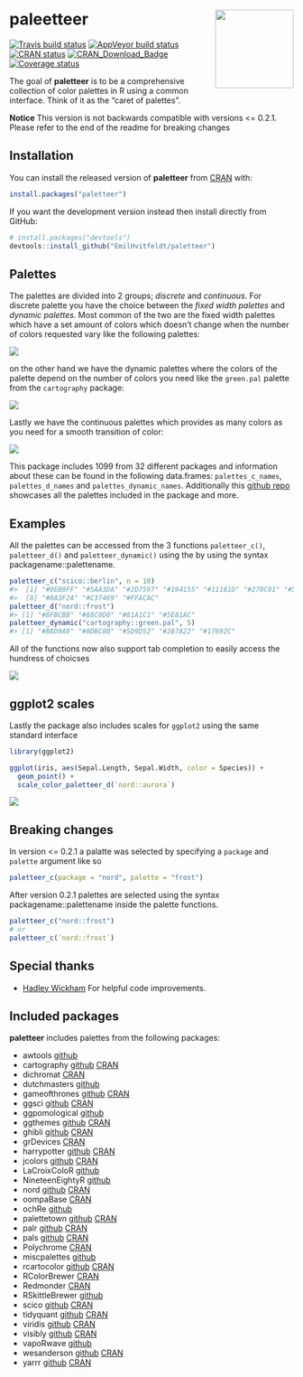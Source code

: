 
<!-- README.md is generated from README.Rmd. Please edit that file -->

# paleetteer <img src='man/figures/logo.png' align="right" height="139" />

[![Travis build
status](https://travis-ci.org/EmilHvitfeldt/paletteer.svg?branch=master)](https://travis-ci.org/EmilHvitfeldt/paletteer)
[![AppVeyor build
status](https://ci.appveyor.com/api/projects/status/github/EmilHvitfeldt/paletteer?branch=master&svg=true)](https://ci.appveyor.com/project/EmilHvitfeldt/paletteer)
[![CRAN
status](https://www.r-pkg.org/badges/version/paletteer)](https://cran.r-project.org/package=paletteer)
[![CRAN\_Download\_Badge](http://cranlogs.r-pkg.org/badges/paletteer)](https://CRAN.R-project.org/package=paletteer)
[![Coverage
status](https://codecov.io/gh/EmilHvitfeldt/paletteer/branch/master/graph/badge.svg)](https://codecov.io/github/EmilHvitfeldt/paletteer?branch=master)

The goal of **paletteer** is to be a comprehensive collection of color
palettes in R using a common interface. Think of it as the “caret of
palettes”.

**Notice** This version is not backwards compatible with versions \<=
0.2.1. Please refer to the end of the readme for breaking changes

## Installation

You can install the released version of **paletteer** from
[CRAN](https://CRAN.R-project.org) with:

``` r
install.packages("paletteer")
```

If you want the development version instead then install directly from
GitHub:

``` r
# install.packages("devtools")
devtools::install_github("EmilHvitfeldt/paletteer")
```

## Palettes

The palettes are divided into 2 groups; *discrete* and *continuous*. For
discrete palette you have the choice between the *fixed width palettes*
and *dynamic palettes*. Most common of the two are the fixed width
palettes which have a set amount of colors which doesn’t change when the
number of colors requested vary like the following palettes:

![](man/figures/README-unnamed-chunk-2-1.png)<!-- -->

on the other hand we have the dynamic palettes where the colors of the
palette depend on the number of colors you need like the `green.pal`
palette from the `cartography` package:

![](man/figures/README-unnamed-chunk-3-1.png)<!-- -->

Lastly we have the continuous palettes which provides as many colors as
you need for a smooth transition of color:

![](man/figures/README-unnamed-chunk-4-1.png)<!-- -->

This package includes 1099 from 32 different packages and information
about these can be found in the following data.frames:
`palettes_c_names`, `palettes_d_names` and `palettes_dynamic_names`.
Additionally this [github
repo](https://github.com/EmilHvitfeldt/r-color-palettes) showcases all
the palettes included in the package and more.

## Examples

All the palettes can be accessed from the 3 functions `paletteer_c()`,
`paletteer_d()` and `paletteer_dynamic()` using the by using the syntax
packagename::palettename.

``` r
paletteer_c("scico::berlin", n = 10)
#>  [1] "#9EB0FF" "#5AA3DA" "#2D7597" "#194155" "#11181D" "#270C01" "#501802"
#>  [8] "#8A3F2A" "#C37469" "#FFACAC"
paletteer_d("nord::frost")
#> [1] "#8FBCBB" "#88C0D0" "#81A1C1" "#5E81AC"
paletteer_dynamic("cartography::green.pal", 5)
#> [1] "#B8D9A9" "#8DBC80" "#5D9D52" "#287A22" "#17692C"
```

All of the functions now also support tab completion to easily access
the hundress of choicses

![](man/figures/paletteer-demo.gif)

## ggplot2 scales

Lastly the package also includes scales for `ggplot2` using the same
standard interface

``` r
library(ggplot2)

ggplot(iris, aes(Sepal.Length, Sepal.Width, color = Species)) +
  geom_point() +
  scale_color_paletteer_d(`nord::aurora`)
```

![](man/figures/README-unnamed-chunk-6-1.png)<!-- -->

## Breaking changes

In version \<= 0.2.1 a palatte was selected by specifying a `package`
and `palette` argument like so

``` r
paletteer_c(package = "nord", palette = "frost")
```

After version 0.2.1 palettes are selected using the syntax
packagename::palettename inside the palette functions.

``` r
paletteer_c("nord::frost")
# or
paletteer_c(`nord::frost`)
```

## Special thanks

  - [Hadley Wickham](https://github.com/hadley) For helpful code
    improvements.

## Included packages

**paletteer** includes palettes from the following packages:

  - awtools [github](https://github.com/awhstin/awtools)
  - cartography [github](https://github.com/riatelab/cartography)
    [CRAN](https://cran.r-project.org/web/packages/cartography/index.html)
  - dichromat
    [CRAN](https://cran.r-project.org/web/packages/dichromat/index.html)
  - dutchmasters [github](https://github.com/EdwinTh/dutchmasters)
  - gameofthrones [github](https://github.com/aljrico/gameofthrones)
    [CRAN](https://cran.r-project.org/web/packages/gameofthrones/index.html)
  - ggsci [github](https://github.com/road2stat/ggsci)
    [CRAN](https://cran.r-project.org/web/packages/ggsci/index.html)
  - ggpomological [github](https://github.com/gadenbuie/ggpomological)
  - ggthemes [github](https://github.com/jrnold/ggthemes)
    [CRAN](https://cran.r-project.org/web/packages/ggthemes/index.html)
  - ghibli [github](https://github.com/ewenme/ghibli)
    [CRAN](https://cran.r-project.org/web/packages/ghibli/index.html)
  - grDevices
    [CRAN](https://cran.r-project.org/web/packages/RGraphics/index.html)
  - harrypotter [github](https://github.com/aljrico/harrypotter)
    [CRAN](https://cran.r-project.org/web/packages/harrypotter)
  - jcolors [github](https://github.com/jaredhuling/jcolors)
    [CRAN](https://cran.r-project.org/web/packages/jcolors/index.html)
  - LaCroixColoR [github](https://github.com/johannesbjork/LaCroixColoR)
  - NineteenEightyR [github](https://github.com/m-clark/NineteenEightyR)
  - nord [github](https://github.com/jkaupp/nord)
    [CRAN](https://cran.r-project.org/web/packages/nord/index.html)
  - oompaBase
    [CRAN](https://cran.r-project.org/web/packages/oompaBase/index.html)
  - ochRe [github](https://github.com/ropenscilabs/ochRe)
  - palettetown [github](https://github.com/timcdlucas/palettetown)
    [CRAN](https://cran.r-project.org/web/packages/palettetown/index.html)
  - palr [github](https://github.com/AustralianAntarcticDivision/palr)
    [CRAN](https://cran.r-project.org/web/packages/palr/index.html)
  - pals [github](https://github.com/kwstat/pals)
    [CRAN](https://cran.r-project.org/web/packages/pals/index.html)
  - Polychrome
    [CRAN](https://cran.r-project.org/web/packages/Polychrome/index.html)
  - miscpalettes [github](https://github.com/EmilHvitfeldt/miscpalettes)
  - rcartocolor [github](https://github.com/Nowosad/rcartocolor)
    [CRAN](https://cran.r-project.org/web/packages/rcartocolor/index.html)
  - RColorBrewer
    [CRAN](https://cran.r-project.org/web/packages/RColorBrewer/index.html)
  - Redmonder
    [CRAN](https://cran.r-project.org/web/packages/Redmonder/index.html)
  - RSkittleBrewer
    [github](https://github.com/alyssafrazee/RSkittleBrewer)
  - scico [github](https://github.com/thomasp85/scico)
    [CRAN](https://cran.r-project.org/web/packages/scico/index.html)
  - tidyquant [github](https://github.com/business-science/tidyquant)
    [CRAN](https://cran.r-project.org/web/packages/tidyquant/index.html)
  - viridis [github](https://github.com/sjmgarnier/viridis)
    [CRAN](https://cran.r-project.org/web/packages/viridis/index.html)
  - visibly [github](https://github.com/m-clark/visibly)
    [CRAN](https://cran.r-project.org/web/packages/visibly/index.html)
  - vapoRwave [github](https://github.com/moldach/vapoRwave)
  - wesanderson [github](https://github.com/karthik/wesanderson)
    [CRAN](https://cran.r-project.org/web/packages/wesanderson/index.html)
  - yarrr [github](https://github.com/ndphillips/yarrr)
    [CRAN](https://cran.r-project.org/web/packages/yarrr/index.html)
